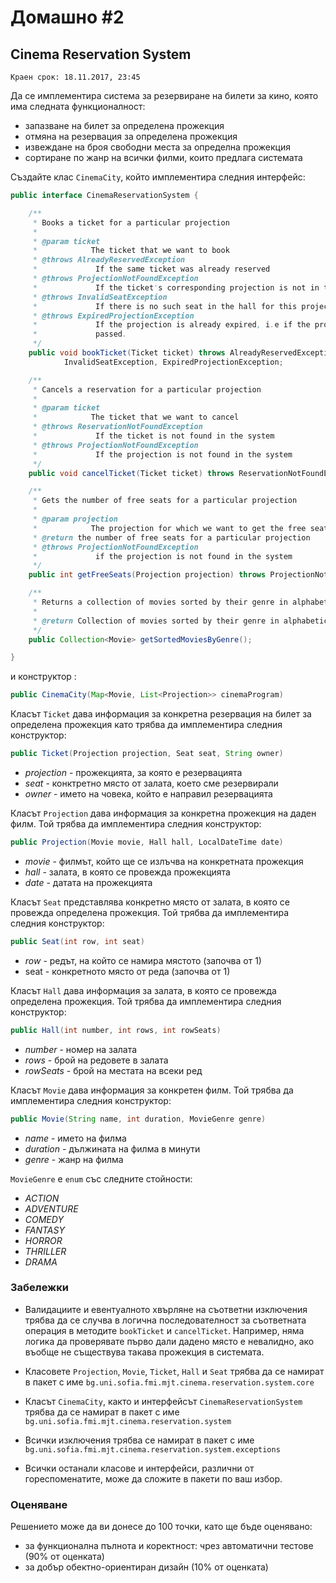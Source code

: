 # Домашно #2

## Cinema Reservation System

`Краен срок: 18.11.2017, 23:45`

Да се имплементира система за резервиране на билети за кино, която има следната функционалност:

* запазване на билет за определена прожекция
* отмяна на резервация за определена прожекция
* извеждане на броя свободни места за определна прожекция
* сортиране по жанр на всички филми, които предлага системата

Създайте клас `CinemaCity`, който имплементира следния интерфейс:

```java
public interface CinemaReservationSystem {

    /**
     * Books a ticket for a particular projection
     * 
     * @param ticket
     *            The ticket that we want to book
     * @throws AlreadyReservedException
     *             If the same ticket was already reserved
     * @throws ProjectionNotFoundException
     *             If the ticket's corresponding projection is not in the system
     * @throws InvalidSeatException
     *             If there is no such seat in the hall for this projection
     * @throws ExpiredProjectionException
     *             If the projection is already expired, i.e if the projection's day
     *             passed.
     */
    public void bookTicket(Ticket ticket) throws AlreadyReservedException, ProjectionNotFoundException,
            InvalidSeatException, ExpiredProjectionException;

    /**
     * Cancels a reservation for a particular projection
     * 
     * @param ticket
     *            The ticket that we want to cancel
     * @throws ReservationNotFoundException
     *             If the ticket is not found in the system
     * @throws ProjectionNotFoundException
     *             If the projection is not found in the system
     */
    public void cancelTicket(Ticket ticket) throws ReservationNotFoundException, ProjectionNotFoundException;

    /**
     * Gets the number of free seats for a particular projection
     * 
     * @param projection
     *            The projection for which we want to get the free seats
     * @return the number of free seats for a particular projection
     * @throws ProjectionNotFoundException
     *             if the projection is not found in the system
     */
    public int getFreeSeats(Projection projection) throws ProjectionNotFoundException;

    /**
     * Returns a collection of movies sorted by their genre in alphabetic order.
     * 
     * @return Collection of movies sorted by their genre in alphabetic order.
     */
    public Collection<Movie> getSortedMoviesByGenre();

}
```
и конструктор :
```java
public CinemaCity(Map<Movie, List<Projection>> cinemaProgram)
```

Класът `Ticket` дава информация за конкретна резервация на билет за определена прожекция като трябва да имплементира следния конструктор:
```java
public Ticket(Projection projection, Seat seat, String owner)
```
* *projection* - прожекцията, за която е резервацията
* *seat* - конктретно място от залата, което сме резервирали
* *owner* - името на човека, който е направил резервацията

Класът `Projection` дава информация за конкретна прожекция на даден филм. Той трябва да имплементира следния конструктор:
```java
public Projection(Movie movie, Hall hall, LocalDateTime date)
```
* *movie* - филмът, който ще се излъчва на конкретната прожекция
* *hall* - залата, в която се провежда прожекцията
* *date* - датата на прожекцията

Класът `Seat` представлява конкретно място от залата, в която се провежда определена прожекция. Той трябва да имплементира следния конструктор:
```java
public Seat(int row, int seat)
```
* *row* - редът, на който се намира мястото (започва от 1)
* seat - конкретното място от реда (започва от 1)

Класът `Hall` дава информация за залата, в която се провежда определена прожекция. Той трябва да имплементира следния конструктор:
```java
public Hall(int number, int rows, int rowSeats)
```
* *number* - номер на залата
* *rows* - брой на редовете в залата
* *rowSeats* - брой на местата на всеки ред

Класът `Movie` дава информация за конкретен филм. Той трябва да имплементира следния конструктор:
```java
public Movie(String name, int duration, MovieGenre genre)
```
* *name* - името на филма
* *duration* - дължината на филма в минути
* *genre* - жанр на филма

`MovieGenre` е `enum` със следните стойности:
* *ACTION*
* *ADVENTURE*
* *COMEDY*
* *FANTASY*
* *HORROR*
* *THRILLER*
* *DRAMA*

### Забележки

* Валидациите и евентуалното хвърляне на съответни изключения трябва да се случва в логична последователност за съответната операция в методите `bookTicket` и `cancelTicket`. Например, няма логика да проверявате първо дали дадено място е невалидно, ако въобще не съществува такава прожекция в системата.

* Класовете `Projection`, `Movie`, `Ticket`, `Hall` и `Seat` трябва да се намират в пакет с име `bg.uni.sofia.fmi.mjt.cinema.reservation.system.core`

* Класът `CinemaCity`, както и интерфейсът `CinemaReservationSystem` трябва да се намират в пакет с име `bg.uni.sofia.fmi.mjt.cinema.reservation.system`

* Всички изключения трябва се намират в пакет с име `bg.uni.sofia.fmi.mjt.cinema.reservation.system.exceptions`

* Всички останали класове и интерфейси, различни от гореспоменатите, може да сложите в пакети по ваш избор.

### Оценяване

Решението може да ви донесе до 100 точки, като ще бъде оценявано:

* за функционална пълнота и коректност: чрез автоматични тестове (90% от оценката)
* за добър обектно-ориентиран дизайн (10% от оценката)
